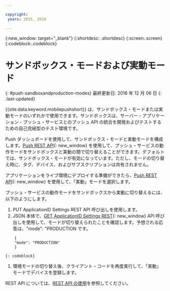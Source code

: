 ```yaml
---

copyright:
 years: 2015, 2016

---
```


{:new_window: target="_blank"}
{:shortdesc: .shortdesc}
{:screen:.screen}
{:codeblock:.codeblock}

# サンドボックス・モードおよび実動モード
{: #push-sandboxandproduction-modes}
最終更新日: 2016 年 12 月 06 日
{: .last-updated}

{{site.data.keyword.mobilepushshort}} は、サンドボックス・モードまたは実動モードのいずれかで使用できます。サンドボックスは、サーバー・アプリケーション・プッシュ・サービスとのプッシュ API の統合を開発およびテストするための自己完結型のテスト環境です。 

Push ダッシュボードを使用して、サンドボックス・モードと実動モードを構成します。[Push REST API](https://mobile.{DomainName}/imfpush/){: new_window} を使用して、プッシュ・サービスの動作モードをサンドボックスと実動の間で切り替えることができます。デフォルトでは、サンドボックス・モードが有効になっています。ただし、モードの切り替え時に、タグ、デバイス、およびサブスクリプションは共有されません。

アプリケーションをライブ環境にデプロイする準備ができたら、[Push REST API](https://mobile.{DomainName}/imfpush/){: new_window} を使用して、「実動」モードを選択します。 

プッシュ・サービスの動作モードをサンドボックスから実動に切り替えるには、以下のようにします。

1. PUT ApplicationID Settings REST API 呼び出しを使用します。
2. JSON 本体で、[GET ApplicationID Settings REST](https://mobile.{DomainName}/imfpush/){: new_window} API 呼び出しを使用して、モードが切り替えられたことを確認します。予想される応答は、"mode": "PRODUCTION です。
```
    { 
    "mode": "PRODUCTION"
    }
```
	{: codeblock}
1. 環境モードの切り替え後、クライアント・コードを再度実行して、「実動」モードでデバイスを登録します。

REST API については、[REST API の使用](t_restapi.html)を参照してください。
